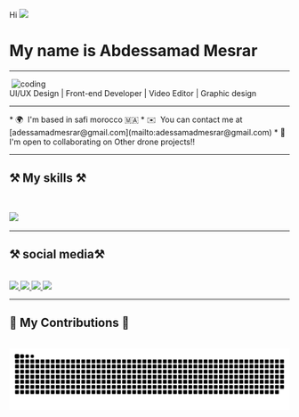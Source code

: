 Hi ![](https://user-images.githubusercontent.com/18350557/176309783-0785949b-9127-417c-8b55-ab5a4333674e.gif)<h1><b>My name is Abdessamad Mesrar</b> </h1>

 <hr/>
  <img  width="500px" align="right" alt="coding" src="https://github.com/user-attachments/assets/a4ca570f-88d1-4d5f-a4bf-28216fd9d044">

UI/UX Design | Front-end Developer | Video Editor | Graphic design 
 <hr/>
 * 🌍  I'm based in safi morocco 🇲🇦
* ✉️  You can contact me at [adessamadmesrar@gmail.com](mailto:adessamadmesrar@gmail.com)
* 🤝  I'm open to collaborating on Other drone projects!!

 <hr/>

<h2 >⚒️ My skills ⚒️</h2>
<br/>
<p align="">
  <a href="https://go-skill-icons.vercel.app/">
    <img src="https://go-skill-icons.vercel.app/api/icons?i=html,css,bootstrap,tailwind,javascript,typescript,jquery,react,redux,nextjs,mysql,git,github,wordpress,figma,illustrator,indesign,canva,premiere,photoshop,miro,webflow",flutter&perline=5" />
  </a>
</p>
 <hr/>
<h2 >⚒️ social media⚒️</h2>
<br/>
 <a href="https://www.instagram.com/abdessamad.mesrar__02/">
    <img src="https://go-skill-icons.vercel.app/api/icons?i=instagram",flutter&perline=6" />
  </a>
 <a href="https://www.linkedin.com/in/abdessamad-mesrar/">
    <img src="https://go-skill-icons.vercel.app/api/icons?i=linkedin",flutter&perline=6" />
  </a>
   <a href="https://x.com/ABDESSAMAD51194">
    <img src="https://go-skill-icons.vercel.app/api/icons?i=twitter",flutter&perline=6" />
  </a>
  <a href="https://www.behance.net/e4a323df">
    <img src="https://go-skill-icons.vercel.app/api/icons?i=behance",flutter&perline=6" />
  </a>
  
<div >
   <hr/>

  <h2>🐍 My Contributions 🐍</h2>
  <br>
  <img alt="snake eating my contributions" src="https://raw.githubusercontent.com/salesp07/salesp07/output/github-contribution-grid-snake.svg" />
  
  <br/><br/><br/>
</div>

